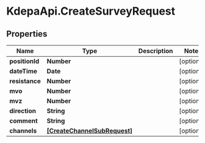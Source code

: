 # KdepaApi.CreateSurveyRequest

## Properties

Name | Type | Description | Notes
------------ | ------------- | ------------- | -------------
**positionId** | **Number** |  | [optional] 
**dateTime** | **Date** |  | [optional] 
**resistance** | **Number** |  | [optional] 
**mvo** | **Number** |  | [optional] 
**mvz** | **Number** |  | [optional] 
**direction** | **String** |  | [optional] 
**comment** | **String** |  | [optional] 
**channels** | [**[CreateChannelSubRequest]**](CreateChannelSubRequest.md) |  | [optional] 


